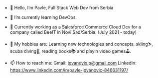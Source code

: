 - 👋 Hello, I’m Pavle, Full Stack Web Dev from Serbia
- 🌱 I’m currently learning DevOps.
- 🏢 Currently working as a Salesforce Commerce Cloud Dev for a company called BeeIT in Novi Sad/Serbia. (July 2021 - today)
- 🏓 My hobbies are: Learning new technologies and concepts, skiing⛷️, scuba diving🤿, reading books📚 and playin video games🕹️.

- 📫 How to reach me:
  Gmail: jovanovix.p@gmail.com
  LinkedIn: https://www.linkedin.com/in/pavle-jovanovic-846631197/
